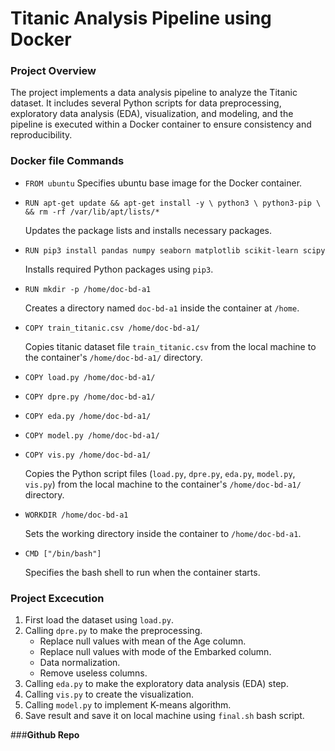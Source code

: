 # **Titanic Analysis Pipeline using Docker**

### **Project Overview**
The project implements a data analysis pipeline to analyze the Titanic dataset. It includes several Python scripts for data preprocessing, exploratory data analysis (EDA), visualization, and modeling, and the pipeline is executed within a Docker container to ensure consistency and reproducibility.

### **Docker file Commands**

- `FROM ubuntu`
    Specifies ubuntu base image for the Docker container.

- `RUN apt-get update && apt-get install -y \
    python3 \
    python3-pip \
    && rm -rf /var/lib/apt/lists/*`

    Updates the package lists and installs necessary packages.

- `RUN pip3 install pandas numpy seaborn matplotlib scikit-learn scipy`

    Installs required Python packages using `pip3`.

- `RUN mkdir -p /home/doc-bd-a1`

    Creates a directory named `doc-bd-a1` inside the container at `/home`.

- `COPY train_titanic.csv /home/doc-bd-a1/`

    Copies titanic dataset file `train_titanic.csv` from the local machine to the container's `/home/doc-bd-a1/` directory.

- `COPY load.py /home/doc-bd-a1/`
- `COPY dpre.py /home/doc-bd-a1/`
- `COPY eda.py /home/doc-bd-a1/`
- `COPY model.py /home/doc-bd-a1/`
- `COPY vis.py /home/doc-bd-a1/`

    Copies the Python script files (`load.py`, `dpre.py`, `eda.py`, `model.py`, `vis.py`) from the local machine to the container's `/home/doc-bd-a1/` directory.

- `WORKDIR /home/doc-bd-a1`

    Sets the working directory inside the container to `/home/doc-bd-a1`.

- `CMD ["/bin/bash"]`

    Specifies the bash shell to run when the container starts.

### **Project Excecution**

1) First load the dataset using `load.py`.
2) Calling `dpre.py` to make the preprocessing.
    - Replace null values with  mean of the Age column.
    - Replace null values with mode of the Embarked column.
    - Data normalization.
    - Remove useless  columns.
3) Calling `eda.py` to make the exploratory data analysis (EDA) step.
4) Calling `vis.py` to create the visualization.
5) Calling `model.py` to implement K-means algorithm.
6) Save result and save it on local machine using `final.sh` bash script.

###**Github Repo**
